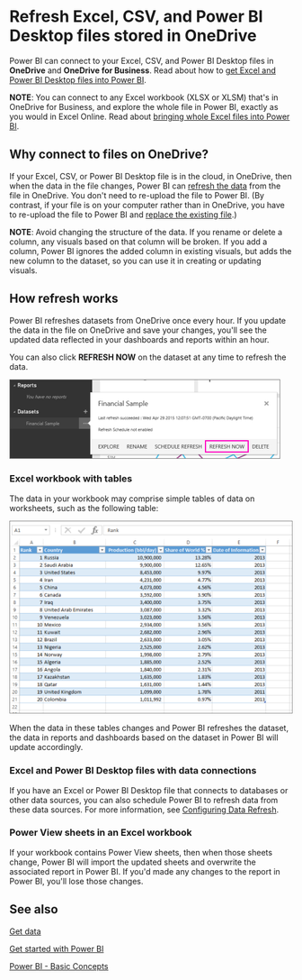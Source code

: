 ﻿<properties 
   pageTitle="Refresh Excel, CSV, and Power BI Desktop files stored in OneDrive"
   description="Refresh Excel, CSV, and Power BI Desktop files stored in OneDrive"
   services="powerbi" 
   documentationCenter="" 
   authors="Minewiskan" 
   manager="mblythe" 
   editor=""
   tags=""/>
 
<tags
   ms.service="powerbi"
   ms.devlang="NA"
   ms.topic="article"
   ms.tgt_pltfrm="NA"
   ms.workload="powerbi"
   ms.date="09/28/2015"
   ms.author="owend"/>
# Refresh Excel, CSV, and Power BI Desktop files stored in OneDrive

Power BI can connect to your Excel, CSV, and Power BI Desktop files in **OneDrive** and **OneDrive for Business**. Read about how to [get Excel and Power BI Desktop files into Power BI](powerbi-service-get-data-from-files.md).

**NOTE**: You can connect to any Excel workbook (XLSX or XLSM) that's in OneDrive for Business, and explore the whole file in Power BI, exactly as you would in Excel Online. Read about [bringing whole Excel files into Power BI](powerbi-bring-in-whole-excel-files.md).


## Why connect to files on OneDrive?

If your Excel, CSV, or Power BI Desktop file is in the cloud, in OneDrive, then when the data in the file changes, Power BI can [refresh the data](powerbi-refresh-data.md) from the file in OneDrive. You don't need to re-upload the file to Power BI. (By contrast, if your file is on your computer rather than in OneDrive, you have to re-upload the file to Power BI and [replace the existing file](powerbi-replace-an-excel-power-bi-desktop-or-csv-file.md).)

**NOTE**: Avoid changing the structure of the data. If you rename or delete a column, any visuals based on that column will be broken. If you add a column, Power BI ignores the added column in existing visuals, but adds the new column to the dataset, so you can use it in creating or updating visuals. 


## How refresh works

Power BI refreshes datasets from OneDrive once every hour. If you update the data in the file on OneDrive and save your changes, you'll see the updated data reflected in your dashboards and reports within an hour.

You can also click **REFRESH NOW** on the dataset at any time to refresh the data.

![](media/powerbi-service-refresh-excel-data-stored-in-onedrive/PBI_RefreshNow.png)

### Excel workbook with tables

The data in your workbook may comprise simple tables of data on worksheets, such as the following table:




![](media/powerbi-service-refresh-excel-data-stored-in-onedrive/PBI_Trb_XLTbl.png)

When the data in these tables changes and Power BI refreshes the dataset, the data in reports and dashboards based on the dataset in Power BI will update accordingly.

### Excel and Power BI Desktop files with data connections

If you have an Excel or Power BI Desktop file that connects to databases or other data sources, you can also schedule Power BI to refresh data from these data sources. For more information, see [Configuring Data Refresh](powerbi-refresh-data.md).

### Power View sheets in an Excel workbook

If your workbook contains Power View sheets, then when those sheets change, Power BI will import the updated sheets and overwrite the associated report in Power BI. If you'd made any changes to the report in Power BI, you'll lose those changes.



## See also

[Get data](powerbi-service-get-data.md)

[Get started with Power BI](powerbi-service-get-started.md) 

[Power BI - Basic Concepts](powerbi-service-basic-concepts.md)

